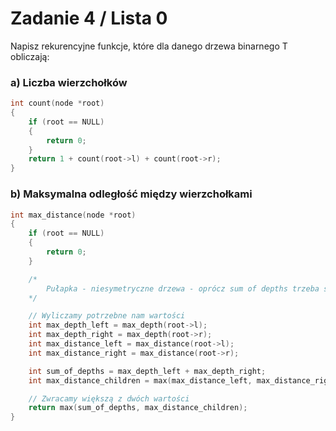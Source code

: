 # Zadanie 4 / Lista 0

Napisz rekurencyjne funkcje, które dla danego drzewa binarnego T obliczają:


### a) Liczba wierzchołków

```c
int count(node *root)
{
    if (root == NULL)
    {
        return 0;
    }
    return 1 + count(root->l) + count(root->r);
}
```

### b) Maksymalna odległość między wierzchołkami

```c
int max_distance(node *root)
{
    if (root == NULL)
    {
        return 0;
    }

    /*
        Pułapka - niesymetryczne drzewa - oprócz sum of depths trzeba sprawdzać rekurencyjnie na dzieciach
    */

    // Wyliczamy potrzebne nam wartości
    int max_depth_left = max_depth(root->l);
    int max_depth_right = max_depth(root->r);
    int max_distance_left = max_distance(root->l);
    int max_distance_right = max_distance(root->r);

    int sum_of_depths = max_depth_left + max_depth_right;
    int max_distance_children = max(max_distance_left, max_distance_right);

    // Zwracamy większą z dwóch wartości
    return max(sum_of_depths, max_distance_children);
}
```

